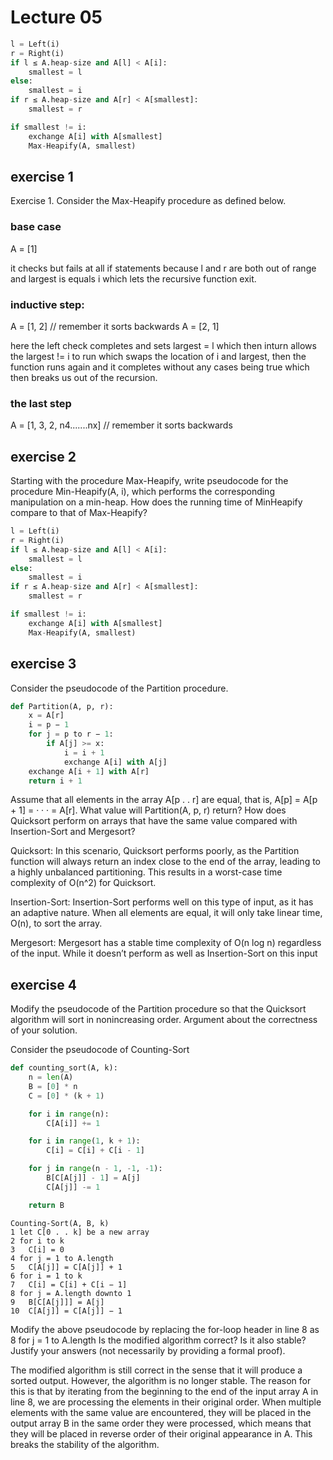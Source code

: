 # Lecture 05
```py
l = Left(i)
r = Right(i)
if l ≤ A.heap-size and A[l] < A[i]:
    smallest = l
else:
    smallest = i
if r ≤ A.heap-size and A[r] < A[smallest]:
    smallest = r

if smallest != i:
    exchange A[i] with A[smallest]
    Max-Heapify(A, smallest)
```


## exercise 1

Exercise 1.
Consider the Max-Heapify procedure as defined below.

### base case
A = [1]

it checks but fails at all if statements because l and r are both out of range and largest is equals i which lets the recursive function exit.

### inductive step:
A = [1, 2] // remember it sorts backwards
A = [2, 1]

here the left check completes and sets largest = l which then inturn allows the largest != i to run which swaps the location of i and largest, then the function runs again and it completes without any cases being true which then breaks us out of the recursion.

### the last step
A = [1, 3, 2, n4.......nx] // remember it sorts backwards


## exercise 2

Starting with the procedure Max-Heapify, write pseudocode for the procedure Min-Heapify(A, i), which performs the corresponding manipulation on a min-heap. How does the running time of MinHeapify compare to that of Max-Heapify?

```py
l = Left(i)
r = Right(i)
if l ≤ A.heap-size and A[l] < A[i]:
    smallest = l
else:
    smallest = i
if r ≤ A.heap-size and A[r] < A[smallest]:
    smallest = r

if smallest != i:
    exchange A[i] with A[smallest]
    Max-Heapify(A, smallest)
```

## exercise 3
Consider the pseudocode of the Partition procedure.

```py
def Partition(A, p, r):
    x = A[r]
    i = p − 1
    for j = p to r − 1:
        if A[j] >= x:
            i = i + 1
            exchange A[i] with A[j]
    exchange A[i + 1] with A[r]
    return i + 1
```

Assume that all elements in the array A[p . . r] are equal, that is, A[p] = A[p + 1] = · · · = A[r]. What value will Partition(A, p, r) return? How does Quicksort perform on arrays that have the same value compared with Insertion-Sort and Mergesort?


Quicksort: In this scenario, Quicksort performs poorly, as the Partition function will always return an index close to the end of the array, leading to a highly unbalanced partitioning. This results in a worst-case time complexity of O(n^2) for Quicksort.

Insertion-Sort: Insertion-Sort performs well on this type of input, as it has an adaptive nature. When all elements are equal, it will only take linear time, O(n), to sort the array.

Mergesort: Mergesort has a stable time complexity of O(n log n) regardless of the input. While it doesn’t perform as well as Insertion-Sort on this input


## exercise 4

Modify the pseudocode of the Partition procedure so that the Quicksort algorithm will sort in nonincreasing order. Argument about the correctness of your solution.


Consider the pseudocode of Counting-Sort
```py
def counting_sort(A, k):
    n = len(A)
    B = [0] * n
    C = [0] * (k + 1)

    for i in range(n):
        C[A[i]] += 1

    for i in range(1, k + 1):
        C[i] = C[i] + C[i - 1]

    for j in range(n - 1, -1, -1):
        B[C[A[j]] - 1] = A[j]
        C[A[j]] -= 1

    return B

```
```
Counting-Sort(A, B, k)
1 let C[0 . . k] be a new array
2 for i to k
3   C[i] = 0
4 for j = 1 to A.length
5   C[A[j]] = C[A[j]] + 1
6 for i = 1 to k
7   C[i] = C[i] + C[i − 1]
8 for j = A.length downto 1
9   B[C[A[j]]] = A[j]
10  C[A[j]] = C[A[j]] − 1
```
Modify the above pseudocode by replacing the for-loop header in line 8 as
8 for j = 1 to A.length
Is the modified algorithm correct? Is it also stable?
Justify your answers (not necessarily by providing a formal proof).

The modified algorithm is still correct in the sense that it will produce a sorted output. However, the algorithm is no longer stable. The reason for this is that by iterating from the beginning to the end of the input array A in line 8, we are processing the elements in their original order. When multiple elements with the same value are encountered, they will be placed in the output array B in the same order they were processed, which means that they will be placed in reverse order of their original appearance in A. This breaks the stability of the algorithm.
